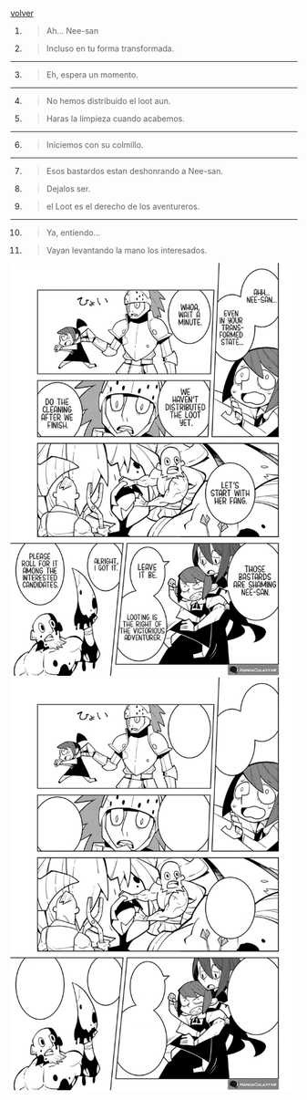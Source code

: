 [volver](./README.md)

1. > Ah... Nee-san
2. > Incluso en tu forma transformada.
---
3. > Eh, espera un momento.
---
4. > No hemos distribuido el loot aun.
5. > Haras la limpieza cuando acabemos.
---
6. > Iniciemos con su colmillo.
---
7. > Esos bastardos estan deshonrando a Nee-san.
8. > Dejalos ser.
9. > el Loot es el derecho de los aventureros.
---
10. > Ya, entiendo...
11. > Vayan levantando la mano los interesados.

<img src="./assets2/5.jpeg" alt="Pagina" width="600"/>
<img src="./assets2/p5.png" alt="PaginaVacia" width="600"/>
